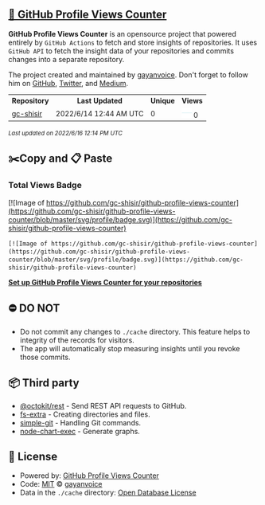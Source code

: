 ## [🚀 GitHub Profile Views Counter](https://github.com/gayanvoice/github-profile-views-counter)
**GitHub Profile Views Counter** is an opensource project that powered entirely by  `GitHub Actions` to fetch and store insights of repositories.
It uses `GitHub API` to fetch the insight data of your repositories and commits changes into a separate repository.

The project created and maintained by [gayanvoice](https://github.com/gayanvoice). Don't forget to follow him on [GitHub](https://github.com/gayanvoice), [Twitter](https://twitter.com/gayanvoice), and [Medium](https://gayanvoice.medium.com/).

<table>
	<tr>
		<th>
			Repository
		</th>
		<th>
			Last Updated
		</th>
		<th>
			Unique
		</th>
		<th>
			Views
		</th>
	</tr>
	<tr>
		<td>
			<a href="https://github.com/gc-shisir/github-profile-views-counter/tree/master/readme/335519859/year.md">
				gc-shisir
			</a>
		</td>
		<td>
			2022/6/14 12:44 AM UTC
		</td>
		<td>
			0
		</td>
		<td>
			<img alt="Response time graph" src="https://github.com/gc-shisir/github-profile-views-counter/raw/master/graph/335519859/small/year.png" height="20"> 0
		</td>
	</tr>
</table>

<small><i>Last updated on 2022/6/16 12:14 PM UTC</i></small>

## ✂️Copy and 📋 Paste
### Total Views Badge
[![Image of https://github.com/gc-shisir/github-profile-views-counter](https://github.com/gc-shisir/github-profile-views-counter/blob/master/svg/profile/badge.svg)](https://github.com/gc-shisir/github-profile-views-counter)

```readme
[![Image of https://github.com/gc-shisir/github-profile-views-counter](https://github.com/gc-shisir/github-profile-views-counter/blob/master/svg/profile/badge.svg)](https://github.com/gc-shisir/github-profile-views-counter)
```
[**Set up GitHub Profile Views Counter for your repositories**](https://github.com/gayanvoice/github-profile-views-counter)
## ⛔ DO NOT
- Do not commit any changes to `./cache` directory. This feature helps to integrity of the records for visitors.
- The app will automatically stop measuring insights until you revoke those commits.
## 📦 Third party

- [@octokit/rest](https://www.npmjs.com/package/@octokit/rest) - Send REST API requests to GitHub.
- [fs-extra](https://www.npmjs.com/package/fs-extra) - Creating directories and files.
- [simple-git](https://www.npmjs.com/package/simple-git) - Handling Git commands.
- [node-chart-exec](https://www.npmjs.com/package/node-chart-exec) - Generate graphs.
## 📄 License
- Powered by: [GitHub Profile Views Counter](https://github.com/gayanvoice/github-profile-views-counter)
- Code: [MIT](./LICENSE) © [gayanvoice](https://github.com/gayanvoice)
- Data in the `./cache` directory: [Open Database License](https://opendatacommons.org/licenses/odbl/1-0/)